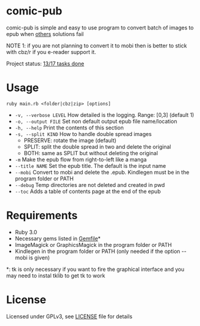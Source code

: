 
# comic-pub

comic-pub is simple and easy to use program to convert batch of images to epub when [others](https://github.com/ciromattia/kcc) solutions fail

NOTE 1: if you are not planning to convert it to mobi then is better to stick with cbz/r if you e-reader support it.  

Project status: [13/17 tasks done](https://github.com/HermesPasser/comic-pub/issues/1)

# Usage

``ruby main.rb <folder|cbz|zip> [options]``

 - ``-v, --verbose LEVEL`` How detailed is the logging. Range: \[0,3\] (default 1)
 - ``-o, --output FILE`` Set non default output epub file name/location
 - ``-h, --help`` Print the contents of this section
 - ``-s, --split KIND`` How to handle double spread images
    * PRESERVE: rotate the image (default)
    * SPLIT: split the double spread in two and delete the original
    * BOTH: same as SPLIT but without deleting the original
 - ``-m`` Make the epub flow from right-to-left like a manga
 - ``--title NAME`` Set the epub title. The default is the input name
 - ``--mobi`` Convert to mobi and delete the .epub. Kindlegen must be in the program folder or PATH
 - ``--debug`` Temp directories are not deleted and created in pwd
 - ``--toc`` Adds a table of contents page at the end of the epub

# Requirements

* Ruby 3.0
* Necessary gems listed in [Gemfile](Gemfile)*
* ImageMagick or GraphicsMagick in the program folder or PATH  
* Kindlegen in the program folder or PATH (only needed if the option --mobi is given) 

*: tk is only necessary if you want to fire the graphical interface and you may need to instal tklib to get tk to work 

# License

Licensed under GPLv3, see [LICENSE](LICENSE) file for details
